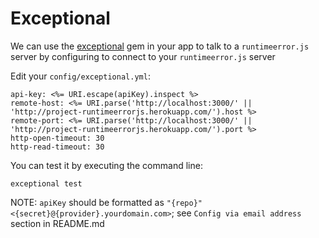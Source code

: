 # Exceptional

We can use the [exceptional](https://github.com/develsadvocates/exceptional) gem in your app to talk to a `runtimeerror.js` server by configuring to connect to your `runtimeerror.js` server


Edit your `config/exceptional.yml`:

```
api-key: <%= URI.escape(apiKey).inspect %>
remote-host: <%= URI.parse('http://localhost:3000/' || 'http://project-runtimeerrorjs.herokuapp.com/').host %>
remote-port: <%= URI.parse('http://localhost:3000/' || 'http://project-runtimeerrorjs.herokuapp.com/').port %>
http-open-timeout: 30
http-read-timeout: 30
```

You can test it by executing the command line:

```
exceptional test
```

NOTE: `apiKey` should be formatted as `"{repo}" <{secret}@{provider}.yourdomain.com>`; see `Config via email address` section in README.md
